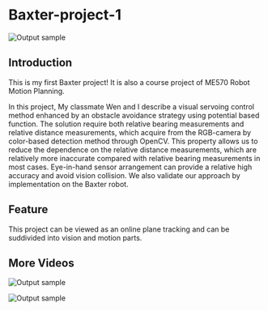 # Baxter-project-1

![Output sample](https://github.com/zhouyuan7/Baxter-project-1/blob/master/gif/baxter_project_1_gif_3.gif)

## Introduction

This is my first Baxter project! It is also a course project of ME570 Robot Motion Planning. 

In this project, My classmate Wen and I describe a visual servoing control method enhanced by an obstacle avoidance strategy 
using  potential based function. The solution require both relative bearing measurements and relative distance measurements, 
which  acquire from the RGB-camera by color-based detection method through OpenCV. This property allows us to reduce the 
dependence  on the relative distance measurements, which are relatively more inaccurate compared with relative bearing 
measurements in most cases. Eye-in-hand sensor arrangement can provide a relative high accuracy and avoid vision collision. 
We also validate our approach by implementation on the Baxter robot.

## Feature

This project can be viewed as an online plane tracking and can be suddivided into vision and motion parts.

## More Videos

![Output sample](https://github.com/zhouyuan7/Baxter-project-1/blob/master/gif/baxter_project_1_gif_1.gif)

![Output sample](https://github.com/zhouyuan7/Baxter-project-1/blob/master/gif/baxter_project_1_gif_2.gif)

